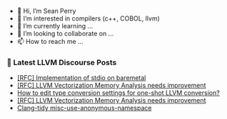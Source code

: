 - 👋 Hi, I’m Sean Perry
- 👀 I’m interested in compilers (c++, COBOL, llvm)
- 🌱 I’m currently learning ...
- 💞️ I’m looking to collaborate on ...
- 📫 How to reach me ...

<!---
s66perry/s66perry is a ✨ special ✨ repository because its `README.md` (this file) appears on your GitHub profile.
You can click the Preview link to take a look at your changes.
--->
### 📕 Latest LLVM Discourse Posts

<!-- DISCOURSE-LLVM:START -->
- [[RFC] Implementation of stdio on baremetal](https://discourse.llvm.org/t/rfc-implementation-of-stdio-on-baremetal/86944#post_17)
- [[RFC] LLVM Vectorization Memory Analysis needs improvement](https://discourse.llvm.org/t/rfc-llvm-vectorization-memory-analysis-needs-improvement/88161#post_2)
- [How to edit type conversion settings for one-shot LLVM conversion?](https://discourse.llvm.org/t/how-to-edit-type-conversion-settings-for-one-shot-llvm-conversion/88152#post_3)
- [[RFC] LLVM Vectorization Memory Analysis needs improvement](https://discourse.llvm.org/t/rfc-llvm-vectorization-memory-analysis-needs-improvement/88161#post_1)
- [Clang-tidy misc-use-anonymous-namespace](https://discourse.llvm.org/t/clang-tidy-misc-use-anonymous-namespace/87947#post_5)
<!-- DISCOURSE-LLVM:END -->
